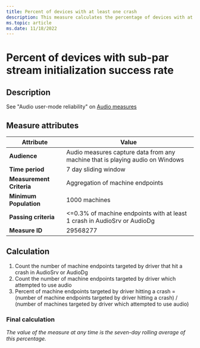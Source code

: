 ```yaml
---
title: Percent of devices with at least one crash
description: This measure calculates the percentage of devices with at least crash in AudioSrv
ms.topic: article
ms.date: 11/18/2022
---
```


# Percent of devices with sub-par stream initialization success rate

## Description

See "Audio user-mode reliability" on [Audio measures](audio-measures.md)

## Measure attributes

|Attribute|Value|
|----|----|
|**Audience**|Audio measures capture data from any machine that is playing audio on Windows|
|**Time period**|7 day sliding window|
|**Measurement Criteria**|	Aggregation of machine endpoints|
|**Minimum Population**|1000 machines|
|**Passing criteria**|<=0.3% of machine endpoints with at least 1 crash in AudioSrv or AudioDg|
|**Measure ID**|29568277|

## Calculation

1.	Count the number of machine endpoints targeted by driver that hit a crash in AudioSrv or AudioDg
2.	Count the number of machine endpoints targeted by driver which attempted to use audio
3.	Percent of machine endpoints targeted by driver hitting a crash = (number of machine endpoints targeted by driver hitting a crash) / (number of machines targeted by driver which attempted to use audio)



### Final calculation

*The value of the measure at any time is the seven-day rolling average of this percentage.*
